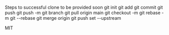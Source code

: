 Steps to successful clone to be provided soon
git init
git add 
git commit 
git push
git push -m 
git branch 
git pull origin main
git checkout -m
git rebase -m 
git --rebase
git merge origin 
git push set --upstream 

MIT
